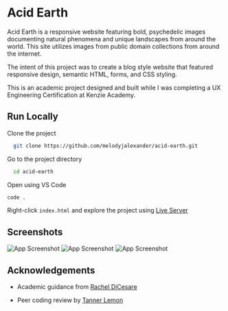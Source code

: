 # Acid Earth

Acid Earth is a responsive website featuring bold, psychedelic images documenting natural phenomena and unique landscapes from around the world. This site utilizes images from public domain collections from around the internet.

The intent of this project was to create a blog style website that featured responsive design, semantic HTML, forms, and CSS styling.

This is an academic project designed and built while I was completing a UX Engineering Certification at Kenzie Academy.

## Run Locally

Clone the project

```bash
  git clone https://github.com/melodyjalexander/acid-earth.git
```

Go to the project directory

```bash
  cd acid-earth
```

Open using VS Code

```bash
code .
```

Right-click `index.html` and explore the project using [Live Server](https://marketplace.visualstudio.com/items?itemName=ritwickdey.LiveServer)

## Screenshots

![App Screenshot](https://i.imgur.com/oD82fLR.png)
![App Screenshot](https://i.imgur.com/GTDFSAu.png)
![App Screenshot](https://i.imgur.com/KKRX3UL.png)

## Acknowledgements

- Academic guidance from [Rachel DiCesare](https://github.com/RachelDiCesare93)

- Peer coding review by [Tanner Lemon](https://github.com/tannerlemon)
